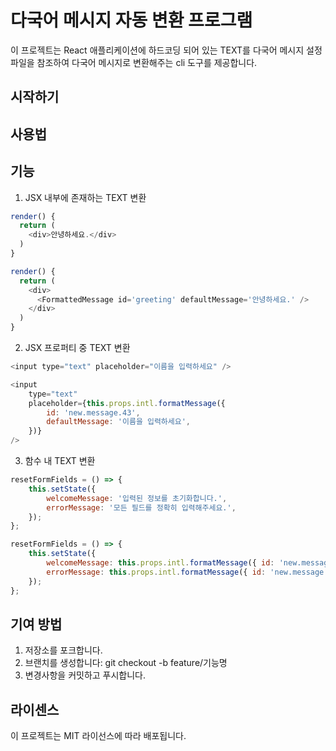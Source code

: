 # 다국어 메시지 자동 변환 프로그램
이 프로젝트는 React 애플리케이션에 하드코딩 되어 있는 TEXT를 다국어 메시지 설정파일을 참조하여 다국어 메시지로 변환해주는 cli 도구를 제공합니다.

## 시작하기

## 사용법

## 기능
1. JSX 내부에 존재하는 TEXT 변환
```javascript
render() {
  return (
    <div>안녕하세요.</div>
  )
}
```
```javascript
render() {
  return (
    <div>
      <FormattedMessage id='greeting' defaultMessage='안녕하세요.' />
    </div>
  )
}
```
2. JSX 프로퍼티 중 TEXT 변환
```javascript
<input type="text" placeholder="이름을 입력하세요" />
```
```javascript
<input  
    type="text"  
    placeholder={this.props.intl.formatMessage({  
        id: 'new.message.43',  
        defaultMessage: '이름을 입력하세요',  
    })}  
/>
```
3. 함수 내 TEXT 변환
```javascript
resetFormFields = () => {  
    this.setState({  
        welcomeMessage: '입력된 정보를 초기화합니다.',  
        errorMessage: '모든 필드를 정확히 입력해주세요.',  
    });  
};
```
```javascript
resetFormFields = () => {  
    this.setState({  
        welcomeMessage: this.props.intl.formatMessage({ id: 'new.message.34', defaultMessage: '입력된 정보를 초기화합니다.' }),  
        errorMessage: this.props.intl.formatMessage({ id: 'new.message.35', defaultMessage: '모든 필드를 정확히 입력해주세요.' }),  
    });  
};
```

## 기여 방법
1. 저장소를 포크합니다.
2. 브랜치를 생성합니다:
   git checkout -b feature/기능명
3. 변경사항을 커밋하고 푸시합니다.

## 라이센스
이 프로젝트는 MIT 라이선스에 따라 배포됩니다.